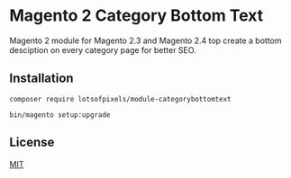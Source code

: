 # Magento 2 Category Bottom Text 
Magento 2 module for Magento 2.3 and Magento 2.4 top create a bottom desciption on every category page for better SEO.

## Installation
```
composer require lotsofpixels/module-categorybottomtext

bin/magento setup:upgrade
```
## License
[MIT](https://choosealicense.com/licenses/mit/)




